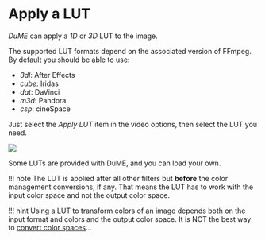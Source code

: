 # Apply a LUT

*DuME* can apply a *1D* or *3D* LUT to the image.

The supported LUT formats depend on the associated version of FFmpeg. By default you should be able to use:

- *3dl*: After Effects
- *cube*: Iridas
- *dat*: DaVinci
- *m3d*: Pandora
- *csp*: cineSpace

Just select the *Apply LUT* item in the video options, then select the LUT you need.

![](/img/captures/lut.png)

Some LUTs are provided with DuME, and you can load your own.

!!! note
    The LUT is applied after all other filters but **before** the color management conversions, if any. That means the LUT has to work with the input color space and not the output color space.

!!! hint
    Using a LUT to transform colors of an image depends both on the input format and colors and the output color space. It is NOT the best way to [convert color spaces](colors.md)...